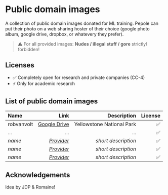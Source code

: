 # Public domain images

A collection of public domain images donated for ML training. Pepole can put their photo on a web sharing hoster of their choice (google photo album, google drive, dropbox, or whatevery they prefer).

> ⚠️ For all provided images: **Nudes / illegal stuff / gore** strictlyl forbidden!

## Licenses

- ✅ Completely open for research and private companies (CC-4)
- ⚡️ Only for academic research

## List of public domain images

| Name | Link | Description | License |
| :---         |     ---:      |          ---: | ---: |
| robvanvolt   | [Google Drive](https://drive.google.com/drive/folders/1jVZUjJo0MTZvlgkkIS-O6LceVoCSankd?usp=sharing)     | Yellowstone National Park  | ✅ |
| ...     | ...        | ...      | ✅ |
| *name*     | [*Provider*](https://google.com)        | *short description*      | ✅ |
| *name*     | [*Provider*](https://google.com)        | *short description*      | ✅ |
| *name*     | [*Provider*](https://google.com)        | *short description*      | ✅ |


## Acknowledgements
Idea by JDP & Romaine!

